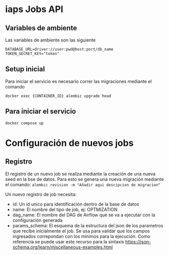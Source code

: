 # iaps Jobs API

## Variables de ambiente

Las variables de ambiente son las siguiente

```
DATABASE_URL=driver://user:pwd@host:port/db_name
TOKEN_SECRET_KEY="token"
```

## Setup inicial

Para iniciar el servicio es necesario correr las migraciones mediante el comando

```
docker exec {CONTAINER_ID} alembic upgrade head
```

## Para iniciar el servicio

```
docker compose up
```

# Configuración de nuevos jobs

## Registro

El registro de un nuevo job se realiza mediante la creación de una nueva seed en la bse de datos. Para esto se genera una nueva migración mediante el comando: `alembic revision -m "Añadir aqui descipcion de migracion"`

Un nuevo registro de job necesita:

- id: Un id unico para identificación dentro de la base de datos
- name: El nombre del tipo de job, ej: OPTMIZATION
- dag_name: El nombre del DAG de Airflow que se va a ejecutar con la configuración generada
- params_schema: El esquema de la estructura del json de los parametros que recibe inicialmente el job. Se usa para validar que los campos ingresados correpondan con los minimos para la ejecución. Como referencia se puede usar este recurso para la sintaxis https://json-schema.org/learn/miscellaneous-examples.html
